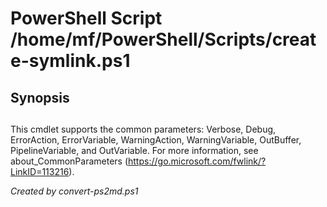 # PowerShell Script /home/mf/PowerShell/Scripts/create-symlink.ps1

## Synopsis

## <CommonParameters>
This cmdlet supports the common parameters: Verbose, Debug, ErrorAction, ErrorVariable, WarningAction, WarningVariable, OutBuffer, PipelineVariable, and OutVariable. For more information, see about_CommonParameters (https://go.microsoft.com/fwlink/?LinkID=113216).

*Created by convert-ps2md.ps1*
